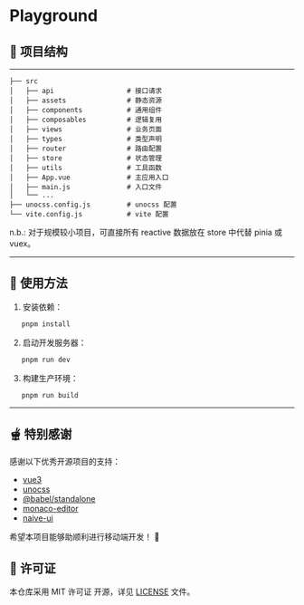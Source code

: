 # Playground

## 📂 项目结构

---

```plaintext
├── src
│   ├── api                  # 接口请求
│   ├── assets               # 静态资源
│   ├── components           # 通用组件
│   ├── composables          # 逻辑复用
│   ├── views                # 业务页面
│   ├── types                # 类型声明
│   ├── router               # 路由配置
│   ├── store                # 状态管理
│   ├── utils                # 工具函数
│   ├── App.vue              # 主应用入口
│   ├── main.js              # 入口文件
│   └── ...
├── unocss.config.js         # unocss 配置
└── vite.config.js           # vite 配置
```

n.b.: 对于规模较小项目，可直接所有 reactive 数据放在 store 中代替 pinia 或 vuex。

---

## 🚀 使用方法

1. 安装依赖：

```bash
   pnpm install
```

2. 启动开发服务器：

```bash
   pnpm run dev
```

3. 构建生产环境：

```bash
   pnpm run build
```

---

## 🫕 特别感谢

感谢以下优秀开源项目的支持：

- [vue3](https://vuejs.org)
- [unocss](https://unocss.dev)
- [@babel/standalone](https://babeljs.io/docs/babel-standalone)
- [monaco-editor](https://microsoft.github.io/monaco-editor)
- [naive-ui](https://www.naiveui.com)

希望本项目能够助顺利进行移动端开发！ 🎉

## 📝 许可证

本仓库采用 MIT 许可证 开源，详见 [LICENSE](LICENSE) 文件。

